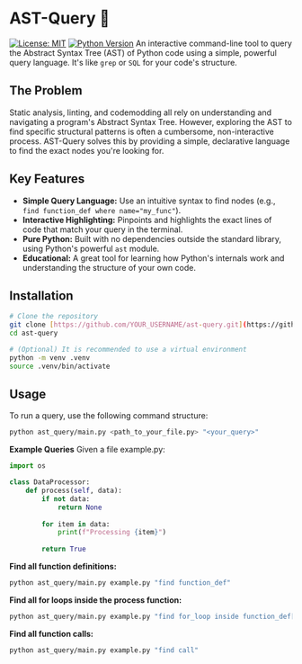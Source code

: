 # AST-Query 🐍
[![License: MIT](https://img.shields.io/badge/License-MIT-yellow.svg)](https://opensource.org/licenses/MIT)
[![Python Version](https://img.shields.io/badge/python-3.9+-blue.svg)](https://www.python.org/downloads/)
An interactive command-line tool to query the Abstract Syntax Tree (AST) of Python code using a simple, powerful query language. It's like `grep` or `SQL` for your code's structure.

## The Problem
Static analysis, linting, and codemodding all rely on understanding and navigating a program's Abstract Syntax Tree. However, exploring the AST to find specific structural patterns is often a cumbersome, non-interactive process. AST-Query solves this by providing a simple, declarative language to find the exact nodes you're looking for.

## Key Features
- **Simple Query Language:** Use an intuitive syntax to find nodes (e.g., `find function_def where name="my_func"`).
- **Interactive Highlighting:** Pinpoints and highlights the exact lines of code that match your query in the terminal.
- **Pure Python:** Built with no dependencies outside the standard library, using Python's powerful `ast` module.
- **Educational:** A great tool for learning how Python's internals work and understanding the structure of your own code.

## Installation
```bash
# Clone the repository
git clone [https://github.com/YOUR_USERNAME/ast-query.git](https://github.com/YOUR_USERNAME/ast-query.git)
cd ast-query

# (Optional) It is recommended to use a virtual environment
python -m venv .venv
source .venv/bin/activate
```
## Usage
To run a query, use the following command structure:
```Bash
python ast_query/main.py <path_to_your_file.py> "<your_query>"
```

**Example Queries**
Given a file example.py:
```Python
import os

class DataProcessor:
    def process(self, data):
        if not data:
            return None
        
        for item in data:
            print(f"Processing {item}")
        
        return True
```

**Find all function definitions:**
```Bash
python ast_query/main.py example.py "find function_def"
```

**Find all for loops inside the process function:**
```Bash
python ast_query/main.py example.py "find for_loop inside function_def[name='process']"
```

**Find all function calls:**
```Bash
python ast_query/main.py example.py "find call"
```
